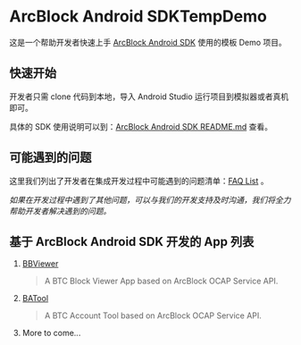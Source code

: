 # ArcBlock Android SDKTempDemo

这是一个帮助开发者快速上手 [ArcBlock Android SDK](https://github.com/ArcBlock/arcblock-android-sdk) 使用的模板 Demo 项目。

## 快速开始

开发者只需 clone 代码到本地，导入 Android Studio 运行项目到模拟器或者真机即可。

具体的 SDK 使用说明可以到：[ArcBlock Android SDK README.md](https://github.com/ArcBlock/arcblock-android-sdk/blob/master/README.md) 查看。

## 可能遇到的问题

这里我们列出了开发者在集成开发过程中可能遇到的问题清单：[FAQ List](https://github.com/NateRobinson/SDKTempDemo/blob/master/FAQ.md) 。

*如果在开发过程中遇到了其他问题，可以与我们的开发支持及时沟通，我们将全力帮助开发者解决遇到的问题。*

## 基于 ArcBlock Android SDK 开发的 App 列表

1. [BBViewer](https://github.com/NateRobinson/BBViewer)
	
	> A BTC Block Viewer App based on ArcBlock OCAP Service API.
	 
2. [BATool](https://github.com/NateRobinson/BATool)

	> A BTC Account Tool based on ArcBlock OCAP Service API.
	
3. More to come... 










